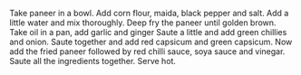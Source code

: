 Take paneer in a bowl.
Add corn flour, maida, black pepper and salt.
Add a little water and mix thoroughly.
Deep fry the paneer until golden brown.
Take oil in a pan, add garlic and ginger
Saute a little and add green chillies and onion.
Saute together and add red capsicum and green capsicum.
Now add the fried paneer followed by red chilli sauce, soya sauce and vinegar.
Saute all the ingredients together.
Serve hot.
